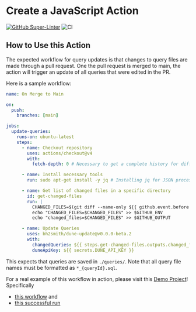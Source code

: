 # Create a JavaScript Action

[![GitHub Super-Linter](https://github.com/actions/javascript-action/actions/workflows/linter.yml/badge.svg)](https://github.com/super-linter/super-linter)
![CI](https://github.com/actions/javascript-action/actions/workflows/ci.yml/badge.svg)

## How to Use this Action

The expected workflow for query updates is that changes to query files are made
through a pull request. One the pull request is merged to main, the action will
trigger an update of all queries that were edited in the PR.

Here is a sample workflow:

```yaml
name: On Merge to Main

on:
  push:
    branches: [main]

jobs:
  update-queries:
    runs-on: ubuntu-latest
    steps:
      - name: Checkout repository
        uses: actions/checkout@v4
        with:
          fetch-depth: 0 # Necessary to get a complete history for diff

      - name: Install necessary tools
        run: sudo apt-get install -y jq # Installing jq for JSON processing

      - name: Get list of changed files in a specific directory
        id: get-changed-files
        run: |
          CHANGED_FILES=$(git diff --name-only ${{ github.event.before }} ${{ github.sha }} -- queries | paste -sd "," -)
          echo "CHANGED_FILES=$CHANGED_FILES" >> $GITHUB_ENV
          echo "changed_files=$CHANGED_FILES" >> $GITHUB_OUTPUT

      - name: Update Queries
        uses: bh2smith/dune-update@v0.0.0-beta.2
        with:
          changedQueries: ${{ steps.get-changed-files.outputs.changed_files }}
          duneApiKey: ${{ secrets.DUNE_API_KEY }}
```

This expects that queries are saved in `./queries/`. Note that all query file
names must be formatted as `*_{queryId}.sql`.

For a real example of this workflow in action, please visit this
[Demo Project](https://github.com/bh2smith/demo-ts-dune-client)! Specifically

- [this workflow](https://github.com/bh2smith/demo-ts-dune-client/blob/main/.github/workflows/ci.yaml) and 
- [this successful run](https://github.com/bh2smith/demo-ts-dune-client/actions/runs/8479606867/job/23233904550)
  
